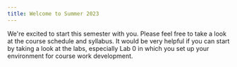 ```yaml
---
title: Welcome to Summer 2023
---
```


We're excited to start this semester with you. Please feel free to take a look at the course schedule and syllabus.
It would be very helpful if you can start by taking a look at the labs, especially Lab 0 in which you set up your environment for course work development. 
